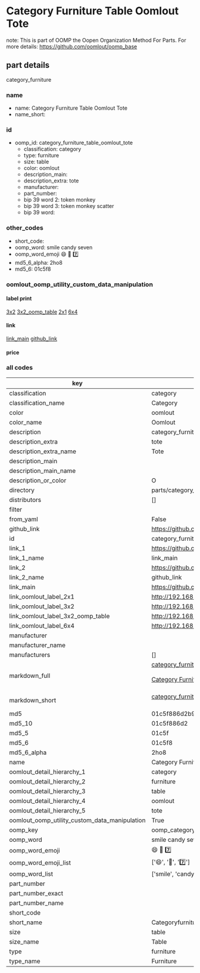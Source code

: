 # Category Furniture Table Oomlout Tote  

note: This is part of OOMP the Oopen Organization Method For Parts. For more details: https://github.com/oomlout/oomp_base

##  part details



category_furniture

### name
* name: Category Furniture Table Oomlout Tote
* name_short: 
### id
* oomp_id: category_furniture_table_oomlout_tote
  * classification: category
  * type: furniture
  * size: table
  * color: oomlout
  * description_main: 
  * description_extra: tote
  * manufacturer: 
  * part_number: 
  * bip 39 word 2: token monkey
  * bip 39 word 3: token monkey scatter
  * bip 39 word: 

### other_codes
* short_code: 
* oomp_word: smile candy seven
* oomp_word_emoji :smile: :candy: :seven:
* md5_6_alpha: 2ho8
* md5_6: 01c5f8






### oomlout_oomp_utility_custom_data_manipulation
#### label print
[3x2](http://192.168.1.245:1112/?label=oomp%202ho8)
[3x2_oomp_table](http://192.168.1.107:1112/?label=oomp%202ho8)
[2x1](http://192.168.1.242:1112/?label=oomp%202ho8)
[6x4](http://192.168.1.55:1112/?label=oomp%202ho8)    

#### link

[link_main](https://github.com/oomlout/oomlout_oomp_current_version_messy/tree/main/parts/category_furniture_table_oomlout_tote) [github_link](https://github.com/oomlout/oomlout_oomp_part_src/tree/main/parts/category_furniture_table_oomlout_tote)                             

#### price







### all codes 
| key | value |  
| --- | --- |  
| classification | category |  
| classification_name | Category |  
| color | oomlout |  
| color_name | Oomlout |  
| description | category_furniture |  
| description_extra | tote |  
| description_extra_name | Tote |  
| description_main |  |  
| description_main_name |  |  
| description_or_color | O  |  
| directory | parts/category_furniture_table_oomlout_tote |  
| distributors | [] |  
| filter |  |  
| from_yaml | False |  
| github_link | https://github.com/oomlout/oomlout_oomp_part_src/tree/main/parts/category_furniture_table_oomlout_tote |  
| id | category_furniture_table_oomlout_tote |  
| link_1 | https://github.com/oomlout/oomlout_oomp_current_version_messy/tree/main/parts/category_furniture_table_oomlout_tote |  
| link_1_name | link_main |  
| link_2 | https://github.com/oomlout/oomlout_oomp_part_src/tree/main/parts/category_furniture_table_oomlout_tote |  
| link_2_name | github_link |  
| link_main | https://github.com/oomlout/oomlout_oomp_current_version_messy/tree/main/parts/category_furniture_table_oomlout_tote |  
| link_oomlout_label_2x1 | http://192.168.1.242:1112/?label=oomp%202ho8 |  
| link_oomlout_label_3x2 | http://192.168.1.245:1112/?label=oomp%202ho8 |  
| link_oomlout_label_3x2_oomp_table | http://192.168.1.107:1112/?label=oomp%202ho8 |  
| link_oomlout_label_6x4 | http://192.168.1.55:1112/?label=oomp%202ho8 |  
| manufacturer |  |  
| manufacturer_name |  |  
| manufacturers | [] |  
| markdown_full | [category_furniture_table_oomlout_tote](https://github.com/oomlout/oomlout_oomp_current_version_messy/tree/main/parts/category_furniture_table_oomlout_tote)<br>[](https://github.com/oomlout/oomlout_oomp_current_version_messy/tree/main/parts/category_furniture_table_oomlout_tote)<br>[Category Furniture Table Oomlout Tote](https://github.com/oomlout/oomlout_oomp_current_version_messy/tree/main/parts/category_furniture_table_oomlout_tote)<br><br> |  
| markdown_short | [category_furniture_table_oomlout_tote](https://github.com/oomlout/oomlout_oomp_current_version_messy/tree/main/parts/category_furniture_table_oomlout_tote)<br><br> |  
| md5 | 01c5f886d2b94b772be78a9d80e3cf1f |  
| md5_10 | 01c5f886d2 |  
| md5_5 | 01c5f |  
| md5_6 | 01c5f8 |  
| md5_6_alpha | 2ho8 |  
| name | Category Furniture Table Oomlout Tote |  
| oomlout_detail_hierarchy_1 | category |  
| oomlout_detail_hierarchy_2 | furniture |  
| oomlout_detail_hierarchy_3 | table |  
| oomlout_detail_hierarchy_4 | oomlout |  
| oomlout_detail_hierarchy_5 | tote |  
| oomlout_oomp_utility_custom_data_manipulation | True |  
| oomp_key | oomp_category_furniture_table_oomlout_tote |  
| oomp_word | smile candy seven |  
| oomp_word_emoji | :smile: :candy: :seven: |  
| oomp_word_emoji_list | [':smile:', ':candy:', ':seven:'] |  
| oomp_word_list | ['smile', 'candy', 'seven'] |  
| part_number |  |  
| part_number_exact |  |  
| part_number_name |  |  
| short_code |  |  
| short_name | Categoryfurniture |  
| size | table |  
| size_name | Table |  
| type | furniture |  
| type_name | Furniture |  
